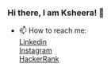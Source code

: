 ### Hi there, I am Ksheera! 👋 
- 📫 How to reach me:</br>
<a href = "ksheera-shetty-059b61216"> Linkedin</a></br>
<a href = "_ksheera_shetty_">         Instagram</a></br>
<a href = "@Ksheerashetty"> HackerRank </br>
<!--
**Ksheerashetty/Ksheerashetty** is a ✨ _special_ ✨ repository because its `README.md` (this file) appears on your GitHub profile.

Here are some ideas to get you started:

- 🔭 I’m currently working on ...
- 🌱 I’m currently learning ...
- 👯 I’m looking to collaborate on ...
- 🤔 I’m looking for help with ...
- 💬 Ask me about ...
 ...
- 😄 Pronouns: ...
- ⚡ Fun fact: ...
-->
